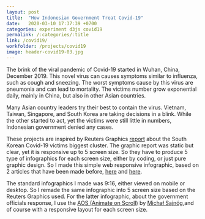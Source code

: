 ```yaml
---
layout: post
title:  "How Indonesian Government Treat Covid-19"
date:   2020-03-10 17:37:39 +0700
categories: experiment d3js covid19
permalink: /:categories/:title
link: /covid19/
workfolder: /projects/covid19
image: header-covid19-03.jpg
---
```


The brink of the viral pandemic of Covid-19 started in Wuhan, China, December 2019. This novel virus can causes symptoms similar to influenza, such as cough and sneezing. The worst symptoms cause by this virus are pneumonia and can lead to mortality. The victims number grow exponential daily, mainly in China, but also in other Asian countries.

Many Asian country leaders try their best to contain the virus. Vietnam, Taiwan, Singapore, and South Korea are taking decisions in a blink. While the other started to act, yet the victims were still little in numbers, Indonesian government denied any cases.

These projects are inspired by Reuters Graphics [report][article] about the South Korean Covid-19 victims biggest cluster. The graphic report was static but clear, yet it is responsive up to 5 screen size. So they have to produce 5 type of infographics for each screen size, either by coding, or just pure graphic design. So I made this simple web responsive infographic, based on 2 articles that have been made before, [here][article-1] and [here][article-2].

The standard infographics I made was 9:16, either viewed on mobile or desktop. So I remade the same infographic into 5 screen size based on the Reuters Graphics used. For the latter infographic, about the government officials response, I use the [AOS (Animate on Scroll)][aos] by [Michał Sajnóg][michalsnik],and of course with a responsive layout for each screen size.

[article]: https://graphics.reuters.com/CHINA-HEALTH-SOUTHKOREA-CLUSTERS/0100B5G33SB/index.html
[article-1]: https://tirto.id/teledor-penanganan-wabah-covid-19-di-indonesia-eDPG
[article-2]: https://tirto.id/salah-kaprah-pemerintah-berujung-kepanikan-massal-terhadap-covid-19-eDRU
[aos]: https://michalsnik.github.io/aos/
[michalsnik]: https://github.com/michalsnik

